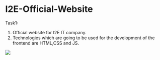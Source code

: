 # I2E-Official-Website

Task1: 
1. Official website for I2E IT company.
2. Technologies which are going to be used for the development of the frontend are HTML,CSS and JS.

![](/Design/Home%20Page/Homepage_1.jpg)